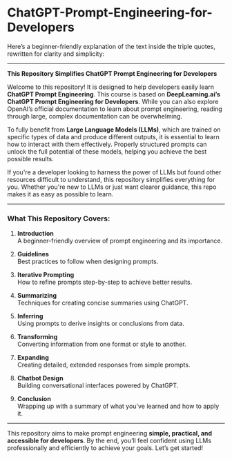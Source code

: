 # ChatGPT-Prompt-Engineering-for-Developers

Here’s a beginner-friendly explanation of the text inside the triple quotes, rewritten for clarity and simplicity:

---

**This Repository Simplifies ChatGPT Prompt Engineering for Developers**

Welcome to this repository! It is designed to help developers easily learn **ChatGPT Prompt Engineering**. This course is based on **DeepLearning.ai’s ChatGPT Prompt Engineering for Developers**. While you can also explore OpenAI’s official documentation to learn about prompt engineering, reading through large, complex documentation can be overwhelming.

To fully benefit from **Large Language Models (LLMs)**, which are trained on specific types of data and produce different outputs, it is essential to learn how to interact with them effectively. Properly structured prompts can unlock the full potential of these models, helping you achieve the best possible results.

If you're a developer looking to harness the power of LLMs but found other resources difficult to understand, this repository simplifies everything for you. Whether you're new to LLMs or just want clearer guidance, this repo makes it as easy as possible to learn.

---

### What This Repository Covers:

1. **Introduction**  
   A beginner-friendly overview of prompt engineering and its importance.

2. **Guidelines**  
   Best practices to follow when designing prompts.

3. **Iterative Prompting**  
   How to refine prompts step-by-step to achieve better results.

4. **Summarizing**  
   Techniques for creating concise summaries using ChatGPT.

5. **Inferring**  
   Using prompts to derive insights or conclusions from data.

6. **Transforming**  
   Converting information from one format or style to another.

7. **Expanding**  
   Creating detailed, extended responses from simple prompts.

8. **Chatbot Design**  
   Building conversational interfaces powered by ChatGPT.

9. **Conclusion**  
   Wrapping up with a summary of what you've learned and how to apply it.

---

This repository aims to make prompt engineering **simple, practical, and accessible for developers**. By the end, you’ll feel confident using LLMs professionally and efficiently to achieve your goals. Let’s get started!
